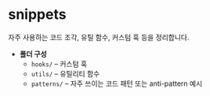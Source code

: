 # snippets

자주 사용하는 코드 조각, 유틸 함수, 커스텀 훅 등을 정리합니다.

- **폴더 구성**
  - `hooks/` – 커스텀 훅
  - `utils/` – 유틸리티 함수
  - `patterns/` – 자주 쓰이는 코드 패턴 또는 anti-pattern 예시
